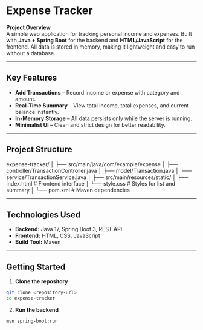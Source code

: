 # Expense Tracker

**Project Overview**  
A simple web application for tracking personal income and expenses. Built with **Java + Spring Boot** for the backend and **HTML/JavaScript** for the frontend. All data is stored in memory, making it lightweight and easy to run without a database.

---

## Key Features
- **Add Transactions** – Record income or expense with category and amount.
- **Real-Time Summary** – View total income, total expenses, and current balance instantly.
- **In-Memory Storage** – All data persists only while the server is running.
- **Minimalist UI** – Clean and strict design for better readability.

---

## Project Structure

expense-tracker/
│
├── src/main/java/com/example/expense
│ ├── controller/TransactionController.java
│ ├── model/Transaction.java
│ └── service/TransactionService.java
│
├── src/main/resources/static/
│ ├── index.html # Frontend interface
│ └── style.css # Styles for list and summary
│
└── pom.xml # Maven dependencies


---

## Technologies Used
- **Backend:** Java 17, Spring Boot 3, REST API
- **Frontend:** HTML, CSS, JavaScript
- **Build Tool:** Maven

---

## Getting Started

1. **Clone the repository**  
```bash
git clone <repository-url>
cd expense-tracker
```
2. **Run the backend**
```bash
mvn spring-boot:run
```